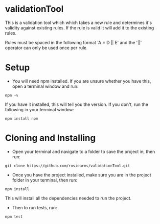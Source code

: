 # validationTool

This is a validation tool which which takes a new rule and determines it's validity against existing rules. If the rule is valid it will add it to the existing rules. 

Rules must be spaced in the following format 'A = D || E' and the '||' operator can only be used once per rule.

# Setup

- You will need npm installed. If you are unsure whether you have this, open a terminal window and run:

```npm -v```

If you have it installed, this will tell you the version. If you don't, run the following in your terminal window:

```npm install npm```

# Cloning and Installing

- Open your terminal and navigate to a folder to save the project in, then run:

```git clone https://github.com/rosiearms/validationTool.git```

- Once you have the project installed, make sure you are in the project folder in your terminal, then run:

```npm install```

This will install all the dependencies needed to run the project.

- Then to run tests, run:

```npm test```

